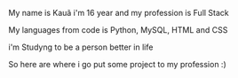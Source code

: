 My name is Kauã
i'm 16 year and my profession is Full Stack

My languages from code is Python, MySQL, HTML and CSS


i'm Studyng to be a person better in life

So here are where i go put some project to my profession :)
